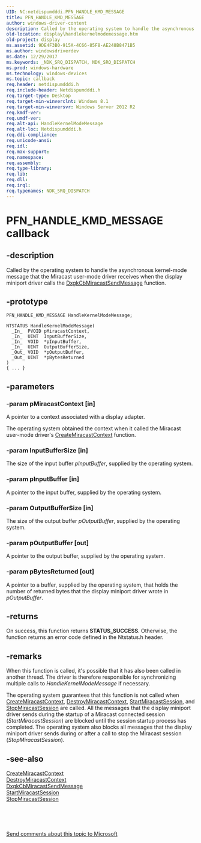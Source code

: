 ```yaml
---
UID: NC:netdispumdddi.PFN_HANDLE_KMD_MESSAGE
title: PFN_HANDLE_KMD_MESSAGE
author: windows-driver-content
description: Called by the operating system to handle the asynchronous kernel-mode message that the Miracast user-mode driver receives when the display miniport driver calls the DxgkCbMiracastSendMessage function.
old-location: display\handlekernelmodemessage.htm
old-project: display
ms.assetid: 9DE4F3B0-915A-4C66-85F8-AE248B8471B5
ms.author: windowsdriverdev
ms.date: 12/29/2017
ms.keywords: _NDK_SRQ_DISPATCH, NDK_SRQ_DISPATCH
ms.prod: windows-hardware
ms.technology: windows-devices
ms.topic: callback
req.header: netdispumdddi.h
req.include-header: Netdispumdddi.h
req.target-type: Desktop
req.target-min-winverclnt: Windows 8.1
req.target-min-winversvr: Windows Server 2012 R2
req.kmdf-ver: 
req.umdf-ver: 
req.alt-api: HandleKernelModeMessage
req.alt-loc: Netdispumdddi.h
req.ddi-compliance: 
req.unicode-ansi: 
req.idl: 
req.max-support: 
req.namespace: 
req.assembly: 
req.type-library: 
req.lib: 
req.dll: 
req.irql: 
req.typenames: NDK_SRQ_DISPATCH
---
```


# PFN_HANDLE_KMD_MESSAGE callback



## -description
Called by the operating system to handle the asynchronous kernel-mode message that the Miracast user-mode driver receives when the display miniport driver calls the <a href="..\dispmprt\nc-dispmprt-dxgkcb_miracast_send_message.md">DxgkCbMiracastSendMessage</a> function.



## -prototype

````
PFN_HANDLE_KMD_MESSAGE HandleKernelModeMessage;

NTSTATUS HandleKernelModeMessage(
  _In_  PVOID pMiracastContext,
  _In_  UINT  InputBufferSize,
  _In_  VOID  *pInputBuffer,
  _In_  UINT  OutputBufferSize,
  _Out_ VOID  *pOutputBuffer,
  _Out_ UINT  *pBytesReturned
)
{ ... }
````


## -parameters

### -param pMiracastContext [in]

A pointer to a context associated with a display adapter.

The operating system obtained the context when it called the Miracast user-mode driver's <a href="..\netdispumdddi\nc-netdispumdddi-pfn_create_miracast_context.md">CreateMiracastContext</a> function.


### -param InputBufferSize [in]

The size of the input buffer <i>pInputBuffer</i>, supplied by the operating system.


### -param pInputBuffer [in]

A pointer to the input buffer, supplied by the operating system.


### -param OutputBufferSize [in]

The size of the output buffer <i>pOutputBuffer</i>, supplied by the operating system.


### -param pOutputBuffer [out]

A pointer to the output buffer, supplied by the operating system.


### -param pBytesReturned [out]

A pointer to a buffer, supplied by the operating system, that holds the number of returned bytes that the display miniport driver wrote in <i>pOutputBuffer</i>.


## -returns
On success, this function returns <b>STATUS_SUCCESS</b>. Otherwise, the function returns an error code defined in the Ntstatus.h header.


## -remarks
When this function is called, it's possible that it has also been called in another thread. The driver is therefore responsible for synchronizing multiple calls to <i>HandleKernelModeMessage</i> if necessary.

The operating system guarantees that this function is not called when <a href="..\netdispumdddi\nc-netdispumdddi-pfn_create_miracast_context.md">CreateMiracastContext</a>, <a href="..\netdispumdddi\nc-netdispumdddi-pfn_destroy_miracast_context.md">DestroyMiracastContext</a>, <a href="..\netdispumdddi\nc-netdispumdddi-pfn_start_miracast_session.md">StartMiracastSession</a>, and <a href="..\netdispumdddi\nc-netdispumdddi-pfn_stop_miracast_session.md">StopMiracastSession</a> are called. All the messages that the display miniport driver sends during the startup of a Miracast connected session (<i>StartMiracastSession</i>) are blocked until the session startup process has completed. The operating system also blocks all messages that the display miniport driver sends during or after a call to stop the Miracast session (<i>StopMiracastSession</i>).


## -see-also
<dl>
<dt>
<a href="..\netdispumdddi\nc-netdispumdddi-pfn_create_miracast_context.md">CreateMiracastContext</a>
</dt>
<dt>
<a href="..\netdispumdddi\nc-netdispumdddi-pfn_destroy_miracast_context.md">DestroyMiracastContext</a>
</dt>
<dt>
<a href="..\dispmprt\nc-dispmprt-dxgkcb_miracast_send_message.md">DxgkCbMiracastSendMessage</a>
</dt>
<dt>
<a href="..\netdispumdddi\nc-netdispumdddi-pfn_start_miracast_session.md">StartMiracastSession</a>
</dt>
<dt>
<a href="..\netdispumdddi\nc-netdispumdddi-pfn_stop_miracast_session.md">StopMiracastSession</a>
</dt>
</dl>
 

 

<a href="mailto:wsddocfb@microsoft.com?subject=Documentation%20feedback [display\display]:%20PFN_HANDLE_KMD_MESSAGE callback function%20 RELEASE:%20(12/29/2017)&amp;body=%0A%0APRIVACY STATEMENT%0A%0AWe use your feedback to improve the documentation. We don't use your email address for any other purpose, and we'll remove your email address from our system after the issue that you're reporting is fixed. While we're working to fix this issue, we might send you an email message to ask for more info. Later, we might also send you an email message to let you know that we've addressed your feedback.%0A%0AFor more info about Microsoft's privacy policy, see http://privacy.microsoft.com/en-us/default.aspx." title="Send comments about this topic to Microsoft">Send comments about this topic to Microsoft</a>

